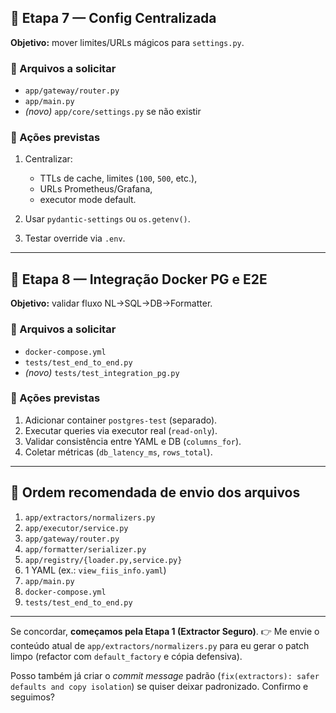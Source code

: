## 🧩 Etapa 7 — Config Centralizada

**Objetivo:** mover limites/URLs mágicos para `settings.py`.

### 🔹 Arquivos a solicitar

* `app/gateway/router.py`
* `app/main.py`
* *(novo)* `app/core/settings.py` se não existir

### 🔹 Ações previstas

1. Centralizar:

   * TTLs de cache, limites (`100`, `500`, etc.),
   * URLs Prometheus/Grafana,
   * executor mode default.
2. Usar `pydantic-settings` ou `os.getenv()`.
3. Testar override via `.env`.

---

## 🧩 Etapa 8 — Integração Docker PG e E2E

**Objetivo:** validar fluxo NL→SQL→DB→Formatter.

### 🔹 Arquivos a solicitar

* `docker-compose.yml`
* `tests/test_end_to_end.py`
* *(novo)* `tests/test_integration_pg.py`

### 🔹 Ações previstas

1. Adicionar container `postgres-test` (separado).
2. Executar queries via executor real (`read-only`).
3. Validar consistência entre YAML e DB (`columns_for`).
4. Coletar métricas (`db_latency_ms`, `rows_total`).

---

## 🚀 Ordem recomendada de envio dos arquivos

1. `app/extractors/normalizers.py`
2. `app/executor/service.py`
3. `app/gateway/router.py`
4. `app/formatter/serializer.py`
5. `app/registry/{loader.py,service.py}`
6. 1 YAML (ex.: `view_fiis_info.yaml`)
7. `app/main.py`
8. `docker-compose.yml`
9. `tests/test_end_to_end.py`

---

Se concordar, **começamos pela Etapa 1 (Extractor Seguro)**.
👉 Me envie o conteúdo atual de `app/extractors/normalizers.py` para eu gerar o patch limpo (refactor com `default_factory` e cópia defensiva).

Posso também já criar o *commit message* padrão (`fix(extractors): safer defaults and copy isolation`) se quiser deixar padronizado.
Confirmo e seguimos?
